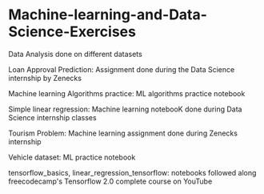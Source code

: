 # Machine-learning-and-Data-Science-Exercises
Data Analysis done on different datasets

Loan Approval Prediction: Assignment done during the Data Science internship by Zenecks

Machine learning Algorithms practice: ML algorithms practice notebook

Simple linear regression: Machine learning notebooK done during Data Science internship classes

Tourism Problem: Machine learning assignment done during Zenecks internship

Vehicle dataset: ML practice notebook

tensorflow_basics, linear_regression_tensorflow: notebooks followed along freecodecamp's Tensorflow 2.0 complete course on YouTube
